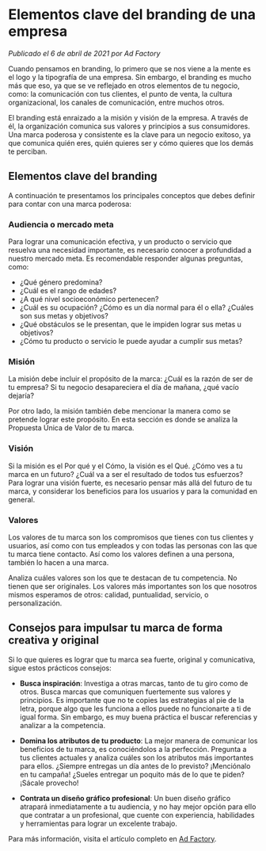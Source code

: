 # Elementos clave del branding de una empresa

*Publicado el 6 de abril de 2021 por Ad Factory*

Cuando pensamos en branding, lo primero que se nos viene a la mente es el logo y la tipografía de una empresa. Sin embargo, el branding es mucho más que eso, ya que se ve reflejado en otros elementos de tu negocio, como: la comunicación con tus clientes, el punto de venta, la cultura organizacional, los canales de comunicación, entre muchos otros.

El branding está enraizado a la misión y visión de la empresa. A través de él, la organización comunica sus valores y principios a sus consumidores. Una marca poderosa y consistente es la clave para un negocio exitoso, ya que comunica quién eres, quién quieres ser y cómo quieres que los demás te perciban.

## Elementos clave del branding

A continuación te presentamos los principales conceptos que debes definir para contar con una marca poderosa:

### Audiencia o mercado meta

Para lograr una comunicación efectiva, y un producto o servicio que resuelva una necesidad importante, es necesario conocer a profundidad a nuestro mercado meta. Es recomendable responder algunas preguntas, como:

- ¿Qué género predomina?
- ¿Cuál es el rango de edades?
- ¿A qué nivel socioeconómico pertenecen?
- ¿Cuál es su ocupación? ¿Cómo es un día normal para él o ella? ¿Cuáles son sus metas y objetivos?
- ¿Qué obstáculos se le presentan, que le impiden lograr sus metas u objetivos?
- ¿Cómo tu producto o servicio le puede ayudar a cumplir sus metas?

### Misión

La misión debe incluir el propósito de la marca: ¿Cuál es la razón de ser de tu empresa? Si tu negocio desapareciera el día de mañana, ¿qué vacío dejaría?

Por otro lado, la misión también debe mencionar la manera como se pretende lograr este propósito. En esta sección es donde se analiza la Propuesta Única de Valor de tu marca.

### Visión

Si la misión es el Por qué y el Cómo, la visión es el Qué. ¿Cómo ves a tu marca en un futuro? ¿Cuál va a ser el resultado de todos tus esfuerzos? Para lograr una visión fuerte, es necesario pensar más allá del futuro de tu marca, y considerar los beneficios para los usuarios y para la comunidad en general.

### Valores

Los valores de tu marca son los compromisos que tienes con tus clientes y usuarios, así como con tus empleados y con todas las personas con las que tu marca tiene contacto. Así como los valores definen a una persona, también lo hacen a una marca.

Analiza cuáles valores son los que te destacan de tu competencia. No tienen que ser originales. Los valores más importantes son los que nosotros mismos esperamos de otros: calidad, puntualidad, servicio, o personalización.

## Consejos para impulsar tu marca de forma creativa y original

Si lo que quieres es lograr que tu marca sea fuerte, original y comunicativa, sigue estos prácticos consejos:

- **Busca inspiración**: Investiga a otras marcas, tanto de tu giro como de otros. Busca marcas que comuniquen fuertemente sus valores y principios. Es importante que no te copies las estrategias al pie de la letra, porque algo que les funciona a ellos puede no funcionarte a ti de igual forma. Sin embargo, es muy buena práctica el buscar referencias y analizar a la competencia.

- **Domina los atributos de tu producto**: La mejor manera de comunicar los beneficios de tu marca, es conociéndolos a la perfección. Pregunta a tus clientes actuales y analiza cuáles son los atributos más importantes para ellos. ¿Siempre entregas un día antes de lo previsto? ¡Menciónalo en tu campaña! ¿Sueles entregar un poquito más de lo que te piden? ¡Sácale provecho!

- **Contrata un diseño gráfico profesional**: Un buen diseño gráfico atrapará inmediatamente a tu audiencia, y no hay mejor opción para ello que contratar a un profesional, que cuente con experiencia, habilidades y herramientas para lograr un excelente trabajo.

Para más información, visita el artículo completo en [Ad Factory](https://www.adfactory.mx/articulos-de-marketing-y-publicidad/elementos-clave-del-branding-de-una-empresa-2/).
